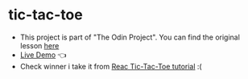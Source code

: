 # tic-tac-toe

- This project is part of "The Odin Project". You can find the original lesson [here](https://www.theodinproject.com/lessons/node-path-javascript-tic-tac-toe)
- [Live Demo](https://causadev.github.io/tic-tac-toe/) 👈
- Check winner i take it from [Reac Tic-Tac-Toe tutorial](https://react.dev/learn/tutorial-tic-tac-toe) :(
